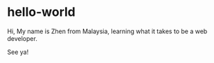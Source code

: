 # hello-world

Hi, My name is Zhen from Malaysia, learning what it takes to be a web developer.

See ya!
